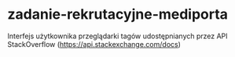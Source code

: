 # zadanie-rekrutacyjne-mediporta

Interfejs użytkownika przeglądarki tagów udostępnianych przez API StackOverflow (https://api.stackexchange.com/docs)
